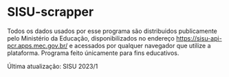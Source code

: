 # SISU-scrapper

Todos os dados usados por esse programa são distribuidos publicamente
pelo Ministério da Educação, disponibilizados no endereço
 https://sisu-api-pcr.apps.mec.gov.br/ e acessados por qualquer navegador 
que utilize a plataforma. Programa feito únicamente para fins educativos.

Última atualização: SISU 2023/1
